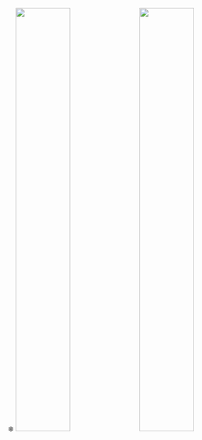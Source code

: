 
❄️
<img align="right" width="47%" src="https://github-readme-stats.vercel.app/api/top-langs/?username=Aralidk&layout=compact&theme=tokyonight"/>
<img  width="47%"  src="https://github-readme-stats.vercel.app/api?username=Aralidk&show_icons=true&theme=tokyonight"/>

